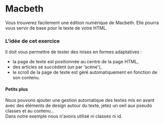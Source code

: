 # Macbeth  
Vous trouverez facilement une édition numérique de Macbeth. Elle pourra vous servir de base pour le texte de votre HTML.  
### L'idée de cet exercice  
Il doit vous permettre de tester des mises en formes adaptatives :  
- la page de texte est positionnée au centre de la page HTML,  
- des articles se succèdent (un par 'scène'),  
- le scroll de la page de texte est géré automatiquement en fonction de son contenu.  
#### Petits plus  
Nous pouvons ajouter une gestion automatique des textes mis en avant avec des éléments de design autour du texte, jetez un oeil aux pseudo classes et au contenu...  
Dans notre exemple nous n'avons utilisé ni classes ni id.
